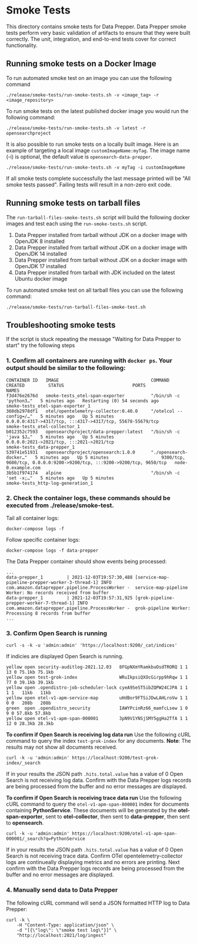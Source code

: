 # Smoke Tests

This directory contains smoke tests for Data Prepper. Data Prepper smoke tests perform very basic validation of artifacts to ensure that they were
built correctly. The unit, integration, and end-to-end tests cover for correct functionality.

## Running smoke tests on a Docker Image

To run automated smoke test on an image you can use the following command

```shell
./release/smoke-tests/run-smoke-tests.sh -v <image_tag> -r <image_repository>
```

To run smoke tests on the latest published docker image you would run the following command:

```shell
./release/smoke-tests/run-smoke-tests.sh -v latest -r opensearchproject
```

It is also possible to run smoke tests on a locally built image. Here is an example of targeting a local image `customImageName:myTag`. The image name (-i) is optional, the default value is `opensearch-data-prepper`.
```shell
./release/smoke-tests/run-smoke-tests.sh -v myTag -i customImageName
```

If all smoke tests complete successfully the last message printed will be "All smoke tests passed". Failing tests will result in a non-zero exit code.

## Running smoke tests on tarball files

The `run-tarball-files-smoke-tests.sh` script will build the following docker images and test each using the `run-smoke-tests.sh` script.
1. Data Prepper installed from tarball without JDK on a docker image with OpenJDK 8 installed
2. Data Prepper installed from tarball without JDK on a docker image with OpenJDK 14 installed
3. Data Prepper installed from tarball without JDK on a docker image with OpenJDK 17 installed
4. Data Prepper installed from tarball with JDK included on the latest Ubuntu docker image

To run automated smoke test on all tarball files you can use the following command:

```shell
./release/smoke-tests/run-tarball-files-smoke-test.sh
```

## Troubleshooting smoke tests

If the script is stuck repeating the message "Waiting for Data Prepper to start" try the following steps

### 1. Confirm all containers are running with `docker ps`. Your output should be similar to the following:
```
CONTAINER ID   IMAGE                                   COMMAND                  CREATED         STATUS                          PORTS                                                                     NAMES
f3d476e2676d   smoke-tests_otel-span-exporter          "/bin/sh -c 'python3…"   5 minutes ago   Restarting (0) 54 seconds ago                                                                             smoke-tests_otel-span-exporter_1
360db2978df1   otel/opentelemetry-collector:0.40.0     "/otelcol --config=/…"   5 minutes ago   Up 5 minutes                    0.0.0.0:4317->4317/tcp, :::4317->4317/tcp, 55678-55679/tcp                smoke-tests_otel-collector_1
b012352c7593   opensearchproject/data-prepper:latest   "/bin/sh -c 'java $J…"   5 minutes ago   Up 5 minutes                    0.0.0.0:2021->2021/tcp, :::2021->2021/tcp                                 smoke-tests_data-prepper_1
539741e51931   opensearchproject/opensearch:1.0.0      "./opensearch-docker…"   5 minutes ago   Up 5 minutes                    9300/tcp, 9600/tcp, 0.0.0.0:9200->9200/tcp, :::9200->9200/tcp, 9650/tcp   node-0.example.com
3b5b1f974174   alpine                                  "/bin/sh -c 'set -x;…"   5 minutes ago   Up 5 minutes                                                                                              smoke-tests_http-log-generation_1
```
### 2. Check the container logs, these commands should be executed from ./release/smoke-test.
Tail all container logs:
```
docker-compose logs -f
```

Follow specific container logs:
```
docker-compose logs -f data-prepper
```

The Data Prepper container should show events being processed:
```
...
data-prepper_1         | 2021-12-03T19:57:30,488 [service-map-pipeline-prepper-worker-3-thread-1] INFO  com.amazon.dataprepper.pipeline.ProcessWorker -  service-map-pipeline Worker: No records received from buffer
data-prepper_1         | 2021-12-03T19:57:31,925 [grok-pipeline-prepper-worker-7-thread-1] INFO  com.amazon.dataprepper.pipeline.ProcessWorker -  grok-pipeline Worker: Processing 8 records from buffer
...
```
### 3. Confirm Open Search is running
```
curl -s -k -u 'admin:admin' 'https://localhost:9200/_cat/indices'
```
If indicies are displayed Open Search is running.
```
yellow open security-auditlog-2021.12.03   8FGpNXmYRamkbuOsdTRORQ 1 1 13 0 75.1kb 75.1kb
yellow open test-grok-index                WRuIkpsiQXOcGirpp9hRqw 1 1 77 0 39.1kb 39.1kb
yellow open .opendistro-job-scheduler-lock cyeA9SeST5ibZQPW24CJPA 1 1  1 1   11kb   11kb
yellow open otel-v1-apm-service-map        uHdBor9FTSiJDwLAHLroVw 1 1  0 0   208b   208b
green  open .opendistro_security           IAWYPcinRz66_mamfcLsew 1 0  9 0 57.8kb 57.8kb
yellow open otel-v1-apm-span-000001        3pN9V1YNSjSMY5ggHa2TfA 1 1 12 0 28.3kb 28.3kb
```
**To confirm if Open Search is receiving log data run**
Use the following cURL command to query the index `test-grok-index` for any documents. **Note**: The results may not show all documents received.
```
curl -k -u 'admin:admin' https://localhost:9200/test-grok-index/_search
```
If in your results the JSON path `.hits.total.value` has a value of 0 Open Search is not receiving log data. Confirm with the Data Prepper logs records are being processed from the buffer and no error messages are displayed.

**To confirm if Open Search is receiving trace data run**
Use the following cURL command to query the `otel-v1-apm-span-000001` index for documents containing **PythonService**. These documents will be generated by the **otel-span-exporter**, sent to **otel-collector**, then sent to **data-prepper**, then sent to **opensearch**.
```
curl -k -u 'admin:admin' https://localhost:9200/otel-v1-apm-span-000001/_search?q=PythonService
```
If in your results the JSON path `.hits.total.value` has a value of 0 Open Search is not receiving trace data. Confirm OTel opentelemetry-collector logs are continueally displaying metrics and no errors are printing. Next confirm with the Data Prepper logs records are being processed from the buffer and no error messages are displayed.

### 4. Manually send data to Data Prepper
The following cURL command will send a JSON formatted HTTP log to Data Prepper:
```
curl -k \
    -H "Content-Type: application/json" \
    -d "[{\"log\": \"smoke test log\"}]" \
    "http://localhost:2021/log/ingest"
```
